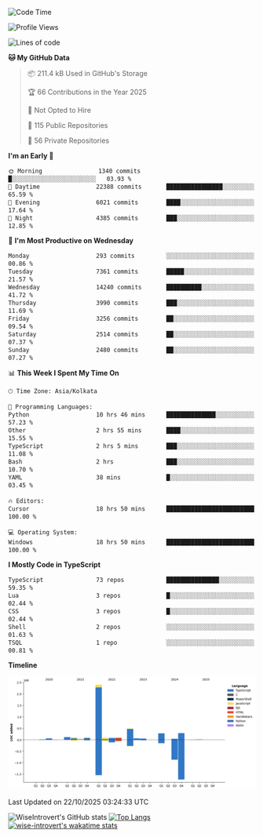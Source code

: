 <!--START_SECTION:waka-->
![Code Time](http://img.shields.io/badge/Code%20Time-4%2C405%20hrs%2050%20mins-blue)

![Profile Views](http://img.shields.io/badge/Profile%20Views-0-blue)

![Lines of code](https://img.shields.io/badge/From%20Hello%20World%20I%27ve%20Written-4.3%20million%20lines%20of%20code-blue)

**🐱 My GitHub Data** 

> 📦 211.4 kB Used in GitHub's Storage 
 > 
> 🏆 66 Contributions in the Year 2025
 > 
> 🚫 Not Opted to Hire
 > 
> 📜 115 Public Repositories 
 > 
> 🔑 56 Private Repositories 
 > 
**I'm an Early 🐤** 

```text
🌞 Morning                1340 commits        █░░░░░░░░░░░░░░░░░░░░░░░░   03.93 % 
🌆 Daytime                22388 commits       ████████████████░░░░░░░░░   65.59 % 
🌃 Evening                6021 commits        ████░░░░░░░░░░░░░░░░░░░░░   17.64 % 
🌙 Night                  4385 commits        ███░░░░░░░░░░░░░░░░░░░░░░   12.85 % 
```
📅 **I'm Most Productive on Wednesday** 

```text
Monday                   293 commits         ░░░░░░░░░░░░░░░░░░░░░░░░░   00.86 % 
Tuesday                  7361 commits        █████░░░░░░░░░░░░░░░░░░░░   21.57 % 
Wednesday                14240 commits       ██████████░░░░░░░░░░░░░░░   41.72 % 
Thursday                 3990 commits        ███░░░░░░░░░░░░░░░░░░░░░░   11.69 % 
Friday                   3256 commits        ██░░░░░░░░░░░░░░░░░░░░░░░   09.54 % 
Saturday                 2514 commits        ██░░░░░░░░░░░░░░░░░░░░░░░   07.37 % 
Sunday                   2480 commits        ██░░░░░░░░░░░░░░░░░░░░░░░   07.27 % 
```


📊 **This Week I Spent My Time On** 

```text
🕑︎ Time Zone: Asia/Kolkata

💬 Programming Languages: 
Python                   10 hrs 46 mins      ██████████████░░░░░░░░░░░   57.23 % 
Other                    2 hrs 55 mins       ████░░░░░░░░░░░░░░░░░░░░░   15.55 % 
TypeScript               2 hrs 5 mins        ███░░░░░░░░░░░░░░░░░░░░░░   11.08 % 
Bash                     2 hrs               ███░░░░░░░░░░░░░░░░░░░░░░   10.70 % 
YAML                     38 mins             █░░░░░░░░░░░░░░░░░░░░░░░░   03.45 % 

🔥 Editors: 
Cursor                   18 hrs 50 mins      █████████████████████████   100.00 % 

💻 Operating System: 
Windows                  18 hrs 50 mins      █████████████████████████   100.00 % 
```

**I Mostly Code in TypeScript** 

```text
TypeScript               73 repos            ███████████████░░░░░░░░░░   59.35 % 
Lua                      3 repos             █░░░░░░░░░░░░░░░░░░░░░░░░   02.44 % 
CSS                      3 repos             █░░░░░░░░░░░░░░░░░░░░░░░░   02.44 % 
Shell                    2 repos             ░░░░░░░░░░░░░░░░░░░░░░░░░   01.63 % 
TSQL                     1 repo              ░░░░░░░░░░░░░░░░░░░░░░░░░   00.81 % 
```



**Timeline**

![Lines of Code chart](https://raw.githubusercontent.com/wise-introvert/wise-introvert/master/assets/bar_graph.png)


 Last Updated on 22/10/2025 03:24:33 UTC
<!--END_SECTION:waka-->

![WiseIntrovert's GitHub stats](https://github-readme-stats.vercel.app/api?username=wise-introvert&count_private=true&show_icons=true)
[![Top Langs](https://github-readme-stats.vercel.app/api/top-langs/?username=wise-introvert&langs_count=10)](https://github.com/anuraghazra/github-readme-stats)
[![wise-introvert's wakatime stats](https://github-readme-stats.vercel.app/api/wakatime?username=wiseintrovert)](https://github.com/anuraghazra/github-readme-stats)
